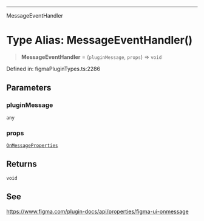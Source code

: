 ---

MessageEventHandler

# Type Alias: MessageEventHandler()

> **MessageEventHandler** = (`pluginMessage`, `props`) => `void`

Defined in: figmaPluginTypes.ts:2286

## Parameters

### pluginMessage

`any`

### props

[`OnMessageProperties`](../interfaces/OnMessageProperties.md)

## Returns

`void`

## See

https://www.figma.com/plugin-docs/api/properties/figma-ui-onmessage
